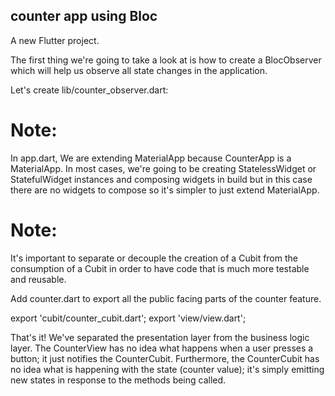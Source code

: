 ## counter app using Bloc

A new Flutter project.

The first thing we're going to take a look at is how to create a BlocObserver which will help us observe all state changes in the application.

Let's create lib/counter_observer.dart:

# Note:
In app.dart, We are extending MaterialApp because CounterApp is a MaterialApp. In most cases, we're going to be creating StatelessWidget or StatefulWidget instances and composing widgets in build but in this case there are no widgets to compose so it's simpler to just extend MaterialApp.

# Note: 
It's important to separate or decouple the creation of a Cubit from the consumption of a Cubit in order to have code that is much more testable and reusable.

Add counter.dart to export all the public facing parts of the counter feature.

export 'cubit/counter_cubit.dart';
export 'view/view.dart';

That's it! We've separated the presentation layer from the business logic layer. The CounterView has no idea what happens when a user presses a button; it just notifies the CounterCubit. Furthermore, the CounterCubit has no idea what is happening with the state (counter value); it's simply emitting new states in response to the methods being called.


